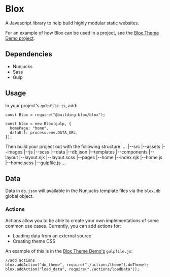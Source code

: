 # Blox

A Javascript library to help build highly modular static websites.

For an example of how Blox can be used in a project, see the [Blox Theme Demo project](https://github.com/building-blox/blox-theme-demo).

## Dependencies
- Nunjucks
- Sass
- Gulp

## Usage
In your project's ```gulpfile.js```, add:
````
const Blox = require("@building-blox/blox");

const blox = new Blox(gulp, {
  homePage: "home",
  dataUrl: process.env.DATA_URL,
});
````

Then build your project out with the following structure:
...
|--src
    |--assets
        |--images
        |--js
        |--scss
    |--data
        |--db.json
    |--templates
        |--components
        |--layout
            |--layout.njk
            |--layout.scss
        |--pages 
            |--home 
                |--index.njk
                |--home.js
                |--home.scss
|--gulpfile.js
...

## Data
Data in ```db.json``` will available in the Nunjucks template files via the ```blox.db``` global object.

### Actions
Actions allow you to be able to create your own implementations of some common use cases. Currently, you can add actions for:
- Loading data from an external source
- Creating theme CSS

An example of this is in the [Blox Theme Demo's](https://github.com/building-blox/blox-theme-demo/blob/master/gulpfile.js) ```gulpfile.js```:

````
//add actions
blox.addAction("do_theme", require("./actions/theme").doTheme);
blox.addAction("load_data", require("./actions/loadData"));
````